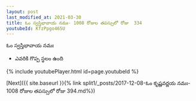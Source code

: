 ```yaml
---
layout: post
last_modified_at: 2021-03-30
title: ఓం స్వస్తిభావాయ నమః- 1008 రోజుల తపస్సులో రోజు  334
youtubeId: KfzPpgo465U
---
```

 
 
 ఓం స్వస్తిభావాయ నమః  
 
 -  ఎవరికి గొప్ప స్థలం ఉంది 
 
  
 
  
 
 
 
 
 
 


{% include youtubePlayer.html id=page.youtubeId %}
 
[Next]({{ site.baseurl }}{% link  split1/_posts/2017-12-08-ఓం కృష్ణవర్ణయ నమః- 1008 రోజుల తపస్సులో రోజు  394.md%})
 
